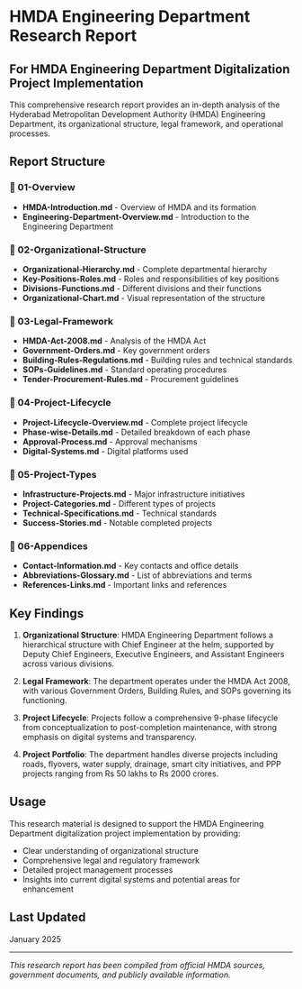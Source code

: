 # HMDA Engineering Department Research Report

## For HMDA Engineering Department Digitalization Project Implementation

This comprehensive research report provides an in-depth analysis of the Hyderabad Metropolitan Development Authority (HMDA) Engineering Department, its organizational structure, legal framework, and operational processes.

## Report Structure

### 📁 01-Overview
- **HMDA-Introduction.md** - Overview of HMDA and its formation
- **Engineering-Department-Overview.md** - Introduction to the Engineering Department

### 📁 02-Organizational-Structure  
- **Organizational-Hierarchy.md** - Complete departmental hierarchy
- **Key-Positions-Roles.md** - Roles and responsibilities of key positions
- **Divisions-Functions.md** - Different divisions and their functions
- **Organizational-Chart.md** - Visual representation of the structure

### 📁 03-Legal-Framework
- **HMDA-Act-2008.md** - Analysis of the HMDA Act
- **Government-Orders.md** - Key government orders
- **Building-Rules-Regulations.md** - Building rules and technical standards
- **SOPs-Guidelines.md** - Standard operating procedures
- **Tender-Procurement-Rules.md** - Procurement guidelines

### 📁 04-Project-Lifecycle
- **Project-Lifecycle-Overview.md** - Complete project lifecycle
- **Phase-wise-Details.md** - Detailed breakdown of each phase
- **Approval-Process.md** - Approval mechanisms
- **Digital-Systems.md** - Digital platforms used

### 📁 05-Project-Types
- **Infrastructure-Projects.md** - Major infrastructure initiatives
- **Project-Categories.md** - Different types of projects
- **Technical-Specifications.md** - Technical standards
- **Success-Stories.md** - Notable completed projects

### 📁 06-Appendices
- **Contact-Information.md** - Key contacts and office details
- **Abbreviations-Glossary.md** - List of abbreviations and terms
- **References-Links.md** - Important links and references

## Key Findings

1. **Organizational Structure**: HMDA Engineering Department follows a hierarchical structure with Chief Engineer at the helm, supported by Deputy Chief Engineers, Executive Engineers, and Assistant Engineers across various divisions.

2. **Legal Framework**: The department operates under the HMDA Act 2008, with various Government Orders, Building Rules, and SOPs governing its functioning.

3. **Project Lifecycle**: Projects follow a comprehensive 9-phase lifecycle from conceptualization to post-completion maintenance, with strong emphasis on digital systems and transparency.

4. **Project Portfolio**: The department handles diverse projects including roads, flyovers, water supply, drainage, smart city initiatives, and PPP projects ranging from Rs 50 lakhs to Rs 2000 crores.

## Usage

This research material is designed to support the HMDA Engineering Department digitalization project implementation by providing:
- Clear understanding of organizational structure
- Comprehensive legal and regulatory framework
- Detailed project management processes
- Insights into current digital systems and potential areas for enhancement

## Last Updated
January 2025

---
*This research report has been compiled from official HMDA sources, government documents, and publicly available information.*